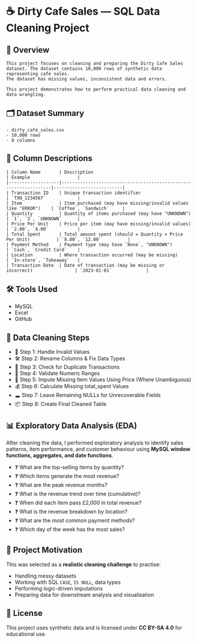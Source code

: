# ☕ Dirty Cafe Sales — SQL Data Cleaning Project

## 📌 Overview 

    This project focuses on cleaning and preparing the Dirty Cafe Sales dataset. The dataset contains 10,000 rows of synthetic data representing cafe sales. 
    The dataset has missing values, inconsistent data and errors. 

    This project demonstrates how to perform practical data cleaning and data wrangling.

## 🗂️ Dataset Summary

    - dirty_cafe_sales.csv
    - 10,000 rows
    - 8 columns

## 📄 Column Descriptions

    | Column Name       | Description                                                      | Example                  |
    |-------------------|------------------------------------------------------------------|--------------------------|
    | Transaction ID    | Unique transaction identifier                                    | `TXN_1234567`            |
    | Item              | Item purchased (may have missing/invalid values like "ERROR")    | `Coffee`, `Sandwich`     |
    | Quantity          | Quantity of items purchased (may have "UNKNOWN")                 | `1`, `3`, `UNKNOWN`      |
    | Price Per Unit    | Price per item (may have missing/invalid values)                 | `2.00`, `4.00`           |
    | Total Spent       | Total amount spent (should = Quantity × Price Per Unit)          | `8.00`, `12.00`          |
    | Payment Method    | Payment type (may have `None`, "UNKNOWN")                        | `Cash`, `Credit Card`    |
    | Location          | Where transaction occurred (may be missing)                      | `In-store`, `Takeaway`   |
    | Transaction Date  | Date of transaction (may be missing or incorrect)                | `2023-01-01`             |

## 🛠️ Tools Used

  - MySQL
  - Excel
  - GitHub

## 🧼 Data Cleaning Steps

- 🧹 Step 1: Handle Invalid Values
- 🛠️ Step 2: Rename Columns & Fix Data Types
- 🔎 Step 3: Check for Duplicate Transactions
- 🔢 Step 4: Validate Numeric Ranges
- 🧠 Step 5: Impute Missing Item Values Using Price (Where Unambiguous)
- 💰 Step 6: Calculate Missing total_spent Values
- 🕳️ Step 7: Leave Remaining NULLs for Unrecoverable Fields
- 📦 Step 8: Create Final Cleaned Table

## 📊 Exploratory Data Analysis (EDA)
After cleaning the data, I performed exploratory analysis to identify sales patterns, item performance, and customer behaviour using **MySQL window functions, aggregates, and date functions**.
- ❓ What are the top-selling items by quantity?
- ❓ Which items generate the most revenue?
- ❓ What are the peak revenue months?
- ❓ What is the revenue trend over time (cumulative)?
- ❓ When did each item pass £2,000 in total revenue?
- ❓ What is the revenue breakdown by location?
- ❓ What are the most common payment methods?
- ❓ Which day of the week has the most sales?

## 🚀 Project Motivation
  This was selected as a **realistic cleaning challenge** to practise:
- Handling messy datasets
- Working with SQL `CASE`, `IS NULL`, data types
- Performing logic-driven imputations
- Preparing data for downstream analysis and visualisation

## 🔐 License 

   This project uses synthetic data and is licensed under **CC BY-SA 4.0** for educational use.
    
